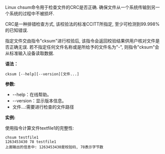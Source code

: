 Linux chsum命令用于检查文件的CRC是否正确. 确保文件从一个系统传输到另一个系统的过程中不被损坏.

CRC是一种排错检查方式, 该校验法的标准CCITT所指定, 至少可检测到99.998%的已知错误.

指定文件交由指令"cksum"进行校验后, 该指令会返回校验结果供用户核对文件是否正确无误. 若不指定任何文件名称或是所给予的文件名为"-", 则指令"cksum"会从标准输入设备读取数据.

**语法：**

```
cksum [--help][--version][文件...]
```

**参数:**

- --help：在线帮助。
- --version：显示版本信息。
- 文件…:需要进行检查的文件路径

**实例:**

使用指令计算文件textfile1的完整性:

```
chsum testfile1
1263453430 78 testfile1 
上面输出的信息中: 1263453430是校验码, 78表示字节数
```

